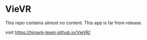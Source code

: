 # VieVR
This repo contains almost no content.
This app is far from release.


visit https://himark-team.github.io/VieVR/


